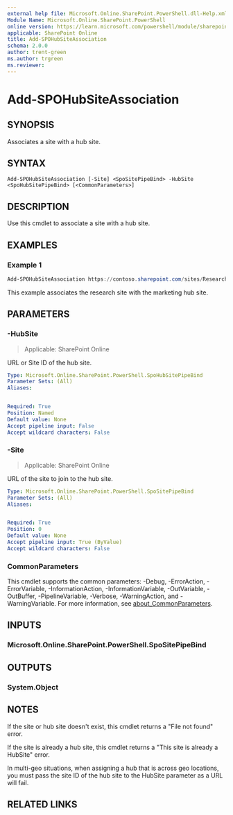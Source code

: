 ```yaml
---
external help file: Microsoft.Online.SharePoint.PowerShell.dll-Help.xml
Module Name: Microsoft.Online.SharePoint.PowerShell
online version: https://learn.microsoft.com/powershell/module/sharepoint-online/add-spohubsiteassociation
applicable: SharePoint Online
title: Add-SPOHubSiteAssociation
schema: 2.0.0
author: trent-green
ms.author: trgreen
ms.reviewer:
---
```


# Add-SPOHubSiteAssociation

## SYNOPSIS

Associates a site with a hub site.

## SYNTAX

```
Add-SPOHubSiteAssociation [-Site] <SpoSitePipeBind> -HubSite <SpoHubSitePipeBind> [<CommonParameters>]
```

## DESCRIPTION

Use this cmdlet to associate a site with a hub site.

## EXAMPLES

### Example 1

```powershell
Add-SPOHubSiteAssociation https://contoso.sharepoint.com/sites/Research -HubSite https://contoso.sharepoint.com/sites/Marketing
```

This example associates the research site with the marketing hub site.

## PARAMETERS

### -HubSite

> Applicable: SharePoint Online

URL or Site ID of the hub site.

```yaml
Type: Microsoft.Online.SharePoint.PowerShell.SpoHubSitePipeBind
Parameter Sets: (All)
Aliases:


Required: True
Position: Named
Default value: None
Accept pipeline input: False
Accept wildcard characters: False
```

### -Site

> Applicable: SharePoint Online

URL of the site to join to the hub site.

```yaml
Type: Microsoft.Online.SharePoint.PowerShell.SpoSitePipeBind
Parameter Sets: (All)
Aliases:


Required: True
Position: 0
Default value: None
Accept pipeline input: True (ByValue)
Accept wildcard characters: False
```

### CommonParameters

This cmdlet supports the common parameters: -Debug, -ErrorAction, -ErrorVariable, -InformationAction, -InformationVariable, -OutVariable, -OutBuffer, -PipelineVariable, -Verbose, -WarningAction, and -WarningVariable. For more information, see [about_CommonParameters](https://go.microsoft.com/fwlink/p/?LinkID=113216).

## INPUTS

### Microsoft.Online.SharePoint.PowerShell.SpoSitePipeBind

## OUTPUTS

### System.Object

## NOTES

If the site or hub site doesn't exist, this cmdlet returns a "File not found" error.

If the site is already a hub site, this cmdlet returns a "This site is already a HubSite" error.

In multi-geo situations, when assigning a hub that is across geo locations, you must pass the site ID of the hub site to the HubSite parameter as a URL will fail.

## RELATED LINKS
